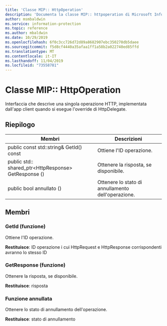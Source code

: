 ```yaml
---
title: 'Classe MIP:: HttpOperation'
description: 'Documenta la classe MIP:: httpoperation di Microsoft Information Protection (MIP) SDK.'
author: msmbaldwin
ms.service: information-protection
ms.topic: reference
ms.author: mbaldwin
ms.date: 10/29/2019
ms.openlocfilehash: 6f0c3cc726d72d89a8682907ebc350270db5daee
ms.sourcegitcommit: f5d8cf4440a35afaa1ff1a58b2a022740ed85ffd
ms.translationtype: MT
ms.contentlocale: it-IT
ms.lasthandoff: 11/04/2019
ms.locfileid: "73558781"
---
```

# <a name="class-miphttpoperation"></a>Classe MIP:: HttpOperation 
Interfaccia che descrive una singola operazione HTTP, implementata dall'app client quando si esegue l'override di HttpDelegate.
  
## <a name="summary"></a>Riepilogo
 Membri                        | Descrizioni                                
--------------------------------|---------------------------------------------
public const std::string& GetId() const  |  Ottiene l'ID operazione.
public std:: shared_ptr\<HttpResponse\> GetResponse ()  |  Ottenere la risposta, se disponibile.
public bool annullato ()  |  Ottenere lo stato di annullamento dell'operazione.
  
## <a name="members"></a>Membri
  
### <a name="getid-function"></a>GetId (funzione)
Ottiene l'ID operazione.

  
**Restituisce**: ID operazione i cui HttpRequest e HttpResponse corrispondenti avranno lo stesso ID
  
### <a name="getresponse-function"></a>GetResponse (funzione)
Ottenere la risposta, se disponibile.

  
**Restituisce**: risposta
  
### <a name="iscancelled-function"></a>Funzione annullata
Ottenere lo stato di annullamento dell'operazione.

  
**Restituisce**: stato di annullamento